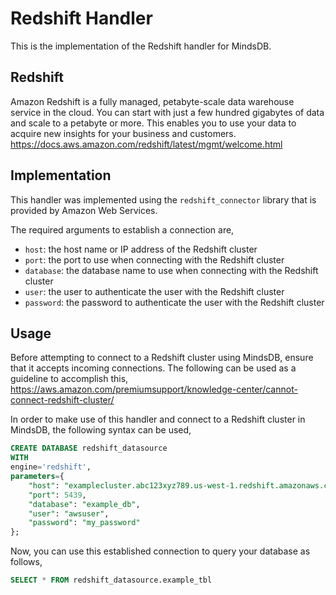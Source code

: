 # Redshift Handler

This is the implementation of the Redshift handler for MindsDB.

## Redshift
Amazon Redshift is a fully managed, petabyte-scale data warehouse service in the cloud. You can start with just a few hundred gigabytes of data and scale to a petabyte or more. This enables you to use your data to acquire new insights for your business and customers.
https://docs.aws.amazon.com/redshift/latest/mgmt/welcome.html

## Implementation
This handler was implemented using the `redshift_connector` library that is provided by Amazon Web Services.

The required arguments to establish a connection are,
* `host`: the host name or IP address of the Redshift cluster
* `port`: the port to use when connecting with the Redshift cluster
* `database`: the database name to use when connecting with the Redshift cluster
* `user`: the user to authenticate the user with the Redshift cluster
* `password`: the password to authenticate the user with the Redshift cluster

## Usage
Before attempting to connect to a Redshift cluster using MindsDB, ensure that it accepts incoming connections. The following can be used as a guideline to accomplish this,
<br>
https://aws.amazon.com/premiumsupport/knowledge-center/cannot-connect-redshift-cluster/

In order to make use of this handler and connect to a Redshift cluster in MindsDB, the following syntax can be used,
~~~~sql
CREATE DATABASE redshift_datasource
WITH
engine='redshift',
parameters={
    "host": "examplecluster.abc123xyz789.us-west-1.redshift.amazonaws.com",
    "port": 5439,
    "database": "example_db",
    "user": "awsuser",
    "password": "my_password"
};
~~~~

Now, you can use this established connection to query your database as follows,
~~~~sql
SELECT * FROM redshift_datasource.example_tbl
~~~~